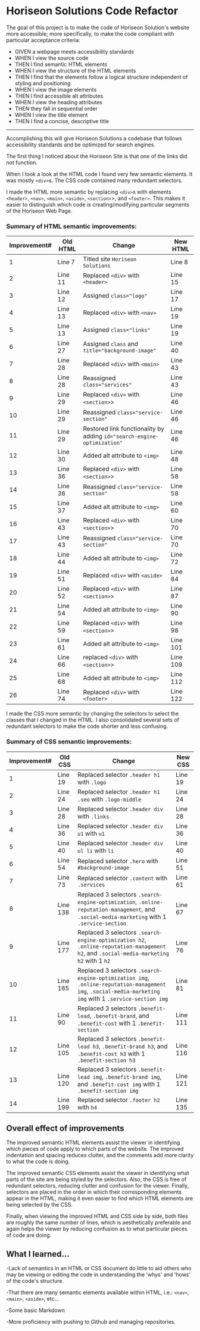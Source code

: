 # Horiseon Solutions Code Refactor

The goal of this project is to make the code of Horiseon Solution's website more accessible; more specifically, to make the code compliant with particular acceptance criteria:

* GIVEN a webpage meets accessibility standards
 * WHEN I view the source code
  * THEN I find semantic HTML elements
 * WHEN I view the structure of the HTML elements
  * THEN I find that the elements follow a logical structure independent of styling and positioning
 * WHEN I view the image elements
  * THEN I find accessible alt attributes
 * WHEN I view the heading attributes
  * THEN they fall in sequential order
 * WHEN I view the title element
  * THEN I find a concise, descriptive title

------------------------------------------

Accomplishing this will give Horiseon Solutions a codebase that follows accessibility standards and be optimized for search engines.

The first thing I noticed about the Horiseon Site is that one of the links did not function.  

When I took a look at the HTML code I found very few semantic elements.  It was mostly `<div>`s.  The CSS code contained many redundant selectors.

I made the HTML more semantic by replacing `<div>`s with elements `<header>`, `<nav>`, `<main>`, `<aside>`, `<section>`>, and `<footer>`.  This makes it easier to distinguish which code is creating/modifying particular segments of the Horiseon Web Page.   


### Summary of HTML semantic improvements:

Improvement# | Old HTML | Change | New HTML
-------|-------|---------|-----------
 1 | Line 7 | Titled site `Horiseon Solutions` | Line 8
 2 | Line 11 | Replaced `<div>` with `<header>` | Line 15
 3 | Line 12 | Assigned `class="logo"` | Line 17
 4 | Line 13 | Replaced `<div>` with `<nav>` | Line 19
 5 | Line 13 | Assigned `class="links"` | Line 19
 6 | Line 27 | Assigned `class` and `title="background-image"` | Line 40
 7 | Line 28 | Replaced `<div>` with `<main>` | Line 43
 8 | Line 28 | Reassigned `class="services"` | Line 43
 9 | Line 29 | Replaced `<div>` with `<section>`> | Line 46
10 | Line 29 | Reassigned `class="service-section"` | Line 46
11 | Line 29 | Restored link functionality by adding `id="search-engine-optimization"` | Line 46
12 | Line 30 | Added alt attribute to `<img>` | Line 48
13 | Line 36 | Replaced `<div>` with `<section>`> | Line 58
14 | Line 36 | Reassigned `class="service-section"` | Line 58
15 | Line 37 | Added alt attribute to `<img>` | Line 60
16 | Line 43 | Replaced `<div>` with `<section>`> | Line 70
17 | Line 43 | Reassigned `class="service-section"` | Line 70
18 | Line 44 | Added alt attribute to `<img>` | Line 72
19 | Line 51 | Replaced `<div>` with `<aside>` | Line 84
20 | Line 52 | Replaced `<div>` with `<section>`> | Line 87
21 | Line 54 | Added alt attribute to `<img>` | Line 90
22 | Line 59 | Replaced `<div>` with `<section>`> | Line 98
23 | Line 61 | Added alt attribute to `<img>` | Line 101
24 | Line 66 | replaced `<div>` with `<section>`> | Line 109
25 | Line 68 | Added alt attribute to `<img>` | Line 112
26 | Line 74 | Replaced `<div>` with `<footer>` | Line 122

I made the CSS more semantic by changing the selectors to select the classes that I changed in the HTML.  I also consolidated several sets of redundant selectors to make the code shorter and less confusing.

### Summary of CSS semantic improvements:
Improvement# | Old CSS | Change | New CSS
-------|-------|---------|-----------
 1 | Line 19 | Replaced selector `.header h1` with `.logo` | Line 19
 2 | Line 24 | Replaced selector `.header h1 .seo` with `.logo-middle` | Line 24
 3 | Line 28 | Replaced selector `.header div` with `.links` | Line 28
 4 | Line 36 | Replaced selector `.header div u1` with `u1` | Line 36
 5 | Line 40 | Replaced selector `.header div ul li` with `li`| Line 40
 6 | Line 54 | Replaced selector `.hero` with `#background-image` | Line 51
 7 | Line 73 | Replaced selector `.content` with `.services` | Line 61
 8 | Line 138 | Replaced 3 selectors `.search-engine-optimization`, `.online-reputation-management`, and `.social-media-marketing` with 1 `.service-section` | Line 67
 9 | Line 177 | Replaced 3 selectors `.search-engine-optimization h2`, `.online-reputation-management h2`, and `.social-media-marketing h2` with 1 `h2` | Line 76
 10 | Line 165 | Replaced 3 selectors `.search-engine-optimization img`, `.online-reputation-management img`, `.social-media-marketing img` with 1 `.service-section img` | Line 81
 11 | Line 90 | Replaced 3 selectors `.benefit-lead`, `.benefit-brand`, and `.benefit-cost` with 1 `.benefit-section` | Line 111
 12 | Line 105 | Replaced 3 selectors `.benefit-lead h3`, `.benefit-brand h3`, and `.benefit-cost h3` with 1 `.benefit-section h3` | Line 116
 13 | Line 120 | Replaced 3 selectors `.benefit-lead img`, `.benefit-brand img`, and `.benefit-cost img` with 1 `.benefit-section img` | Line 121
 14 | Line 199 | Replaced selector `.footer h2` with `h4` | Line 135


## Overall effect of improvements

The improved semantic HTML elements assist the viewer in identifying which pieces of code apply to which parts of the website.  The improved indentation and spacing reduces clutter, and the comments add more clarity to what the code is doing.

The improved semantic CSS elements assist the viewer in identifying what parts of the site are being styled by the selectors.  Also, the CSS is free of redundant selectors, reducing clutter and confusion for the viewer.  Finally, selectors are placed in the order in which their corresponding elements appear in the HTML, making it even easier to find which HTML elements are being selected by the CSS.

Finally, when viewing the improved HTML and CSS side by side, both files are roughly the same number of lines, which is aesthetically preferable and again helps the viewer by reducing confusion as to what particular pieces of code are doing.

## What I learned...

-Lack of semantics in an HTML or CSS document do little to aid others who may be viewing or editing the code in understanding the 'whys' and 'hows' of the code's structure.  

-That there are many semantic elements available within HTML, i.e.: `<nav>`, `<main>`, `<aside>`, etc...

-Some basic Markdown

-More proficiency with pushing to Github and managing repositories.

